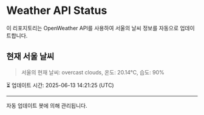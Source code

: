 
# Weather API Status

이 리포지토리는 OpenWeather API를 사용하여 서울의 날씨 정보를 자동으로 업데이트합니다.

## 현재 서울 날씨
> 서울의 현재 날씨: overcast clouds, 온도: 20.14°C, 습도: 90%

⏳ 업데이트 시간: 2025-06-13 14:21:25 (UTC)

---
자동 업데이트 봇에 의해 관리됩니다.
